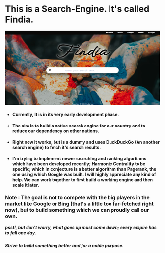# This is a Search-Engine. It's called Findia.
![](Images/HP.PNG)
* #### Currently, It is in its very early development phase.
* #### The aim is to build a native search engine for our country and to reduce our dependency on other nations. 
* #### Right now it works, but is a dummy and uses DuckDuckGo (An another search engine) to fetch it's search results.
* #### I'm trying to implement newer searching and ranking algorithms which have been developed recently; Harmonic Centrality to be specific; which in conjecture is a better  algorithm than Pagerank, the one using which Google was built. I will highly appreciate any kind of help. We can work together to first build a working engine and then scale it later.
### Note : The goal is not to compete with the big players in the market like Google or Bing (that's a little too far-fetched right now), but to build something which we can proudly call our own.
##### *psst!, but don't worry, what goes up must come down; every empire has to fall one day.*
##### *Strive to build something better and for a noble purpose.*
